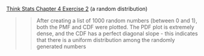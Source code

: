 [Think Stats Chapter 4 Exercise 2](http://greenteapress.com/thinkstats2/html/thinkstats2005.html#toc41) (a random distribution)

>> After creating a list of 1000 random numbers (between 0 and 1), both the PMF and CDF were plotted.
>> The PDF plot is extremely dense, and the CDF has a perfect diagonal slope - this indicates that there
>> is a uniform distribution among the randomly generated numbers
